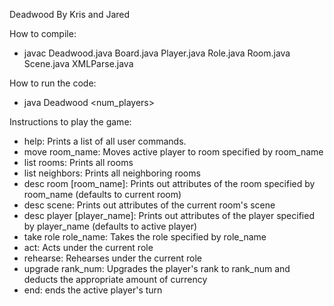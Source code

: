 Deadwood
By Kris and Jared

How to compile:
- javac Deadwood.java Board.java Player.java Role.java Room.java Scene.java XMLParse.java


How to run the code:
- java Deadwood <num_players>


Instructions to play the game:
- help: Prints a list of all user commands.
- move room_name: Moves active player to room specified by room_name
- list rooms: Prints all rooms
- list neighbors: Prints all neighboring rooms
- desc room [room_name]: Prints out attributes of the room specified by room_name (defaults to current room)
- desc scene: Prints out attributes of the current room's scene
- desc player [player_name]: Prints out attributes of the player specified by player_name (defaults to active player)
- take role role_name: Takes the role specified by role_name
- act: Acts under the current role
- rehearse: Rehearses under the current role
- upgrade rank_num: Upgrades the player's rank to rank_num and deducts the appropriate amount of currency
- end: ends the active player's turn
